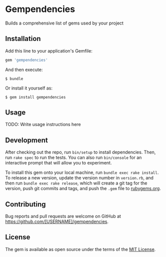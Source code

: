 # Gempendencies
Builds a comprehensive list of gems used by your project


## Installation

Add this line to your application's Gemfile:

```ruby
gem 'gempendencies'
```

And then execute:

    $ bundle

Or install it yourself as:

    $ gem install gempendencies

## Usage

TODO: Write usage instructions here

## Development

After checking out the repo, run `bin/setup` to install dependencies. Then, run `rake spec` to run the tests. You can also run `bin/console` for an interactive prompt that will allow you to experiment.

To install this gem onto your local machine, run `bundle exec rake install`. To release a new version, update the version number in `version.rb`, and then run `bundle exec rake release`, which will create a git tag for the version, push git commits and tags, and push the `.gem` file to [rubygems.org](https://rubygems.org).

## Contributing

Bug reports and pull requests are welcome on GitHub at https://github.com/[USERNAME]/gempendencies.

## License

The gem is available as open source under the terms of the [MIT License](https://opensource.org/licenses/MIT).
